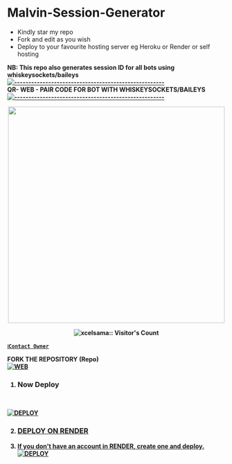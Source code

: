 # Malvin-Session-Generator
- Kindly star my repo
- Fork and edit as you wish
- Deploy to your favourite hosting server eg Heroku or Render or self hosting

<strong>NB:<strong/> This repo also generates session ID for all bots using whiskeysockets/baileys
[![-----------------------------------------------------](https://raw.githubusercontent.com/andreasbm/readme/master/assets/lines/colored.png)](#table-of-contents)
<br/>QR- WEB - PAIR CODE FOR BOT WITH WHISKEYSOCKETS/BAILEYS
[![-----------------------------------------------------](https://raw.githubusercontent.com/andreasbm/readme/master/assets/lines/colored.png)](#table-of-contents)
<p align="center">
   <a href="https://github.com/malvinking">
    <img src="https://telegra.ph/file/da95ed969f943e4d61ca8.jpg" width="500">
     
</a>
 <p align="center"><img src="https://profile-counter.glitch.me/{malvinking}/count.svg" alt="xcelsama:: Visitor's Count" /></p>



[`ℹ️Contact Owner`](https://wa.me/263714757857)

FORK THE REPOSITORY (Repo) 
    <br>
<a href="https://github.com/malvinking/malvin.session"><img title="WEB" src="https://img.shields.io/badge/FORK Malvin-QR?color=black&style=for-the-badge&logo=stackshare"></a>

1. ### Now Deploy
    <br>
<a href='https://dashboard.heroku.com/new?template=https://github.com/malvinking/malvin.session)' target="_blank"><img alt='DEPLOY' src='https://img.shields.io/badge/-DEPLOY-blue?style=for-the-badge&logo=heroku&logoColor=white'/>

2. ### DEPLOY ON RENDER

1. If you don't have an account in RENDER, create one and deploy.
    <br>
    <a href='https://dashboard.render.com/select-repo?type=web' target="_blank"><img alt='DEPLOY' src='https://img.shields.io/badge/-DEPLOY-black?style=for-the-badge&logo=render&logoColor=white'/></a>
